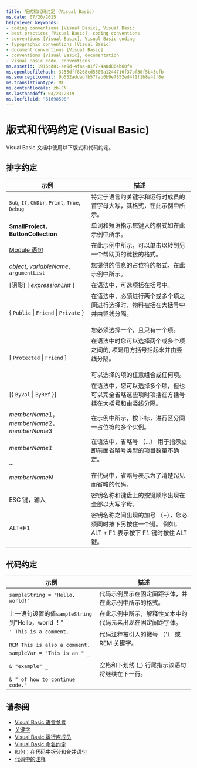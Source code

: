 ```yaml
---
title: 版式和代码约定 (Visual Basic)
ms.date: 07/20/2015
helpviewer_keywords:
- coding conventions [Visual Basic], Visual Basic
- best practices [Visual Basic], coding conventions
- conventions [Visual Basic], Visual Basic coding
- typographic conventions [Visual Basic]
- document conventions [Visual Basic]
- conventions [Visual Basic], documentation
- Visual Basic code, conventions
ms.assetid: 1916cd81-ea9d-4faa-81f7-4a0d864b60f4
ms.openlocfilehash: 3255dff8268cd5500a1244716f37bf30f5b43cfb
ms.sourcegitcommit: 9b552addadfb57fab0b9e7852ed4f1f1b8a42f8e
ms.translationtype: MT
ms.contentlocale: zh-CN
ms.lasthandoff: 04/23/2019
ms.locfileid: "61698598"
---
```

# <a name="typographic-and-code-conventions-visual-basic"></a>版式和代码约定 (Visual Basic)
Visual Basic 文档中使用以下版式和代码约定。  
  
## <a name="typographic-conventions"></a>排字约定  
  
|示例|描述|  
|-------------|-----------------|  
|`Sub`, `If`, `ChDir`, `Print`, `True`, `Debug`|特定于语言的关键字和运行时成员的首字母大写，其格式，在此示例中所示。|  
|**SmallProject**， **ButtonCollection**|单词和短语指示您键入的格式如在此示例中所示。|  
|[Module 语句](../../visual-basic/language-reference/statements/module-statement.md)|在此示例中所示，可以单击以转到另一个帮助页的链接的格式。|  
|*object*, *variableName*, `argumentList`|您提供的信息的占位符的格式，在此示例中所示。|  
|[阴影] [ *expressionList* ]|在语法中，可选项括在括号中。|  
|{ `Public` &#124; `Friend` &#124; `Private` }|在语法中，必须进行两个或多个项之间进行选择时，物料被括在大括号中并由竖线分隔。<br /><br /> 您必须选择一个，且只有一个项。|  
|[ `Protected` &#124; `Friend` ]|在语法中时您可以选择两个或多个项之间的, 项是用方括号括起来并由竖线分隔。<br /><br /> 可以选择的项的任意组合或任何项。|  
|[{ `ByVal` &#124; `ByRef` }]|在语法中，您可以选择多个项，但也可以完全省略这些项时项括在方括号括在大括号和由竖线分隔。|  
|*memberName*1， *memberName*2， *memberName*3|在示例中所示，按下标，进行区分同一占位符的多个实例。|  
|*memberName1*<br /><br /> ...<br /><br /> *memberNameN*|在语法中，省略号 （...） 用于指示立即前面省略号类型的项目数量不确定。<br /><br /> 在代码中，省略号表示为了清楚起见而省略的代码。|  
|ESC 键，输入|密钥名称和键盘上的按键顺序出现在全部以大写字母。|  
|ALT+F1|密钥名称之间出现的加号 （+），您必须同时按下另按住一个键。 例如，ALT + F1 表示按下 F1 键时按住 ALT 键。|  
  
## <a name="code-conventions"></a>代码约定  
  
|示例|描述|  
|-------------|-----------------|  
|`sampleString = "Hello, world!"`|代码示例显示在固定间距字体，并在此示例中所示的格式。|  
|上一语句设置的值`sampleString`到"Hello，world ！"|在此示例中所示，解释性文本中的代码元素出现在固定间距字体。|  
|`' This is a comment.`<br /><br /> `REM This is also a comment.`|代码注释被引入的撇号 （'） 或 REM 关键字。|  
|`sampleVar = "This is an " _`<br /><br /> `& "example" _`<br /><br /> `& " of how to continue code."`|空格和下划线 (_) 行尾指示该语句将继续在下一行。|  
  
## <a name="see-also"></a>请参阅

- [Visual Basic 语言参考](../../visual-basic/language-reference/index.md)
- [关键字](../../visual-basic/language-reference/keywords/index.md)
- [Visual Basic 运行库成员](../../visual-basic/language-reference/runtime-library-members.md)
- [Visual Basic 命名约定](../../visual-basic/programming-guide/program-structure/naming-conventions.md)
- [如何：在代码中拆分和合并语句](../../visual-basic/programming-guide/program-structure/how-to-break-and-combine-statements-in-code.md)
- [代码中的注释](../../visual-basic/programming-guide/program-structure/comments-in-code.md)
